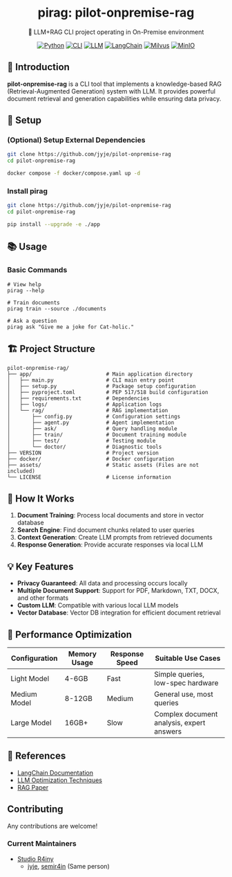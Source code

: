<div align="center">

# pirag: pilot-onpremise-rag

<!-- <img alt="RAG Logo" src="docs/rag-logo.jpg" width="450" style="object-fit: contain; max-width: 100%; aspect-ratio: 16 / 9;"> -->

🌱 LLM+RAG CLI project operating in On-Premise environment

[![Python](https://img.shields.io/badge/3.9+-3776AB?style=flat&logo=Python&logoColor=white&label=Python)](https://typer.tiangolo.com/)
[![CLI](https://img.shields.io/badge/CLI-orange?style=flat&logo=iterm2&logoColor=white)](https://typer.tiangolo.com/)
[![LLM](https://img.shields.io/badge/LLM-green?style=flat&logo=OpenAI&logoColor=white)](https://openai.com)
[![LangChain](https://img.shields.io/badge/LangChain-blue?style=flat&logo=Langchain&logoColor=white)](https://langchain.com)
[![Milvus](https://img.shields.io/badge/Milvus-red?style=flat&logo=Milvus&logoColor=white)](https://milvus.io/)
[![MinIO](https://img.shields.io/badge/MinIO-red?style=flat&logo=MinIO&logoColor=white)](https://min.io/)
<!-- [![Docker](https://img.shields.io/badge/Docker-blue?style=flat&logo=Docker&logoColor=white)](https://docker.com) -->

</div>

## 🚀 Introduction

**pilot-onpremise-rag** is a CLI tool that implements a knowledge-based RAG (Retrieval-Augmented Generation) system with LLM. It provides powerful document retrieval and generation capabilities while ensuring data privacy.

## 🔧 Setup

### (Optional) Setup External Dependencies
```bash
git clone https://github.com/jyje/pilot-onpremise-rag
cd pilot-onpremise-rag

docker compose -f docker/compose.yaml up -d
```

### Install pirag
```bash
git clone https://github.com/jyje/pilot-onpremise-rag
cd pilot-onpremise-rag

pip install --upgrade -e ./app
```

## 📚 Usage

### Basic Commands

```
# View help
pirag --help

# Train documents
pirag train --source ./documents

# Ask a question
pirag ask "Give me a joke for Cat-holic."
```

## 🏗️ Project Structure

```
pilot-onpremise-rag/
├── app/                        # Main application directory
│   ├── main.py                 # CLI main entry point
│   ├── setup.py                # Package setup configuration
│   ├── pyproject.toml          # PEP 517/518 build configuration
│   ├── requirements.txt        # Dependencies
│   ├── logs/                   # Application logs
│   └── rag/                    # RAG implementation
│       ├── config.py           # Configuration settings
│       ├── agent.py            # Agent implementation
│       ├── ask/                # Query handling module
│       ├── train/              # Document training module
│       ├── test/               # Testing module
│       └── doctor/             # Diagnostic tools
├── VERSION                     # Project version
├── docker/                     # Docker configuration
├── assets/                     # Static assets (Files are not included)
└── LICENSE                     # License information
```

## 🔄 How It Works

1. **Document Training**: Process local documents and store in vector database
2. **Search Engine**: Find document chunks related to user queries
3. **Context Generation**: Create LLM prompts from retrieved documents
4. **Response Generation**: Provide accurate responses via local LLM

## 💡 Key Features

- **Privacy Guaranteed**: All data and processing occurs locally
- **Multiple Document Support**: Support for PDF, Markdown, TXT, DOCX, and other formats
- **Custom LLM**: Compatible with various local LLM models
- **Vector Database**: Vector DB integration for efficient document retrieval

## 🧪 Performance Optimization

| Configuration | Memory Usage | Response Speed | Suitable Use Cases |
|--------------|-------------|---------------|-------------------|
| Light Model | 4-6GB | Fast | Simple queries, low-spec hardware |
| Medium Model | 8-12GB | Medium | General use, most queries |
| Large Model | 16GB+ | Slow | Complex document analysis, expert answers |

## 🔗 References

- [LangChain Documentation](https://python.langchain.com/docs/get_started/introduction)
- [LLM Optimization Techniques](https://huggingface.co/docs/optimum/index)
- [RAG Paper](https://arxiv.org/abs/2005.11401)

## Contributing

Any contributions are welcome!

### Current Maintainers
- [Studio R4iny](https://github.com/studior4iny)
    - [jyje](https://github.com/jyje), [semir4in](https://github.com/semir4in) (Same person)
